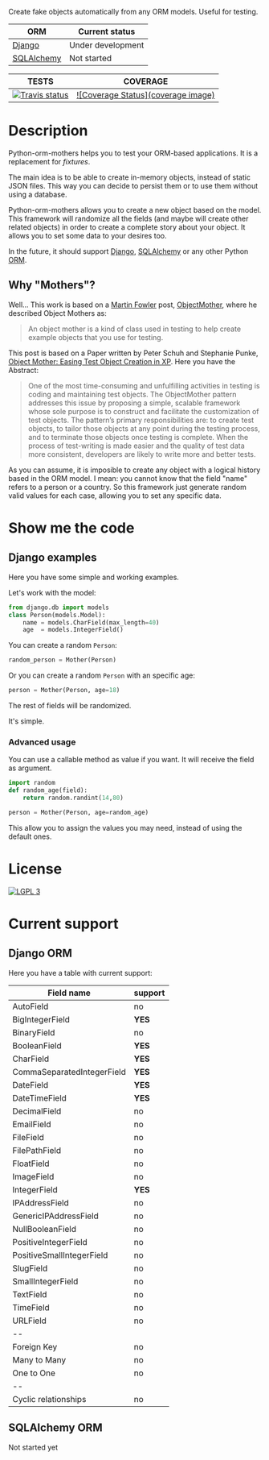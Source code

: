 Create fake objects automatically from any ORM models. Useful for testing.

ORM          | Current status
-------------|-------------------
[Django]     | Under development
[SQLAlchemy] | Not started

TESTS                                     | COVERAGE
------------------------------------------|------------------------------------------------
[![Travis status][travis image]][Travis]  | [![Coverage Status](coverage image)][Coveralls]


# Description

Python-orm-mothers helps you to test your ORM-based applications. It is a replacement for _fixtures_.

The main idea is to be able to create in-memory objects, instead of static JSON files. This way you can decide to persist them or to use them without using a database.

Python-orm-mothers allows you to create a new object based on the model. This framework will randomize all the fields (and maybe will create other related objects) in order to create a complete story about your object. It allows you to set some data to your desires too.

In the future, it should support [Django], [SQLAlchemy] or any other Python [ORM].

## Why "Mothers"?

Well... This work is based on a [Martin Fowler] post, [ObjectMother], where he described Object Mothers as:

> An object mother is a kind of class used in testing to help create example objects that you use for testing.

This post is based on a Paper written by Peter Schuh and Stephanie Punke, [Object Mother: Easing Test Object Creation in XP]. Here you have the Abstract:

> One of the most time-consuming and unfulfilling activities in testing is coding and maintaining test objects. The ObjectMother pattern addresses this issue by proposing a simple, scalable framework whose sole purpose is to construct and facilitate the customization of test objects. The pattern’s primary responsibilities are: to create test objects, to tailor those objects at any point during the testing process, and to terminate those objects once testing is complete. When the process of test-writing is made easier and the quality of test data more consistent, developers are likely to write more and better tests.

As you can assume, it is imposible to create any object with a logical history based in the ORM model. I mean: you cannot know that the field "name" refers to a person or a country. So this framework just generate random valid values for each case, allowing you to set any specific data.


# Show me the code

## Django examples

Here you have some simple and working examples.

Let's work with the model:

```python
from django.db import models
class Person(models.Model):
    name = models.CharField(max_length=40)
    age  = models.IntegerField()
```

You can create a random `Person`:

```python
random_person = Mother(Person)
```

Or you can create a random `Person` with an specific age:

```python
person = Mother(Person, age=18)
```

The rest of fields will be randomized.

It's simple.

### Advanced usage

You can use a callable method as value if you want. It will receive the field as argument.

```python
import random
def random_age(field):
    return random.randint(14,80)

person = Mother(Person, age=random_age)
```

This allow you to assign the values you may need, instead of using the default ones.

# License

[![LGPL 3][LGPL image]][LGPL3]


# Current support

## Django ORM

Here you have a table with current support:

| Field name                         | support |
|------------------------------------|---------|
| AutoField                          | no      |
| BigIntegerField                    | **YES** |
| BinaryField                        | no      |
| BooleanField                       | **YES** |
| CharField                          | **YES** |
| CommaSeparatedIntegerField         | **YES** |
| DateField                          | **YES** |
| DateTimeField                      | **YES** |
| DecimalField                       | no      |
| EmailField                         | no      |
| FileField                          | no      |
| FilePathField                      | no      |
| FloatField                         | no      |
| ImageField                         | no      |
| IntegerField                       | **YES** |
| IPAddressField                     | no      |
| GenericIPAddressField              | no      |
| NullBooleanField                   | no      |
| PositiveIntegerField               | no      |
| PositiveSmallIntegerField          | no      |
| SlugField                          | no      |
| SmallIntegerField                  | no      |
| TextField                          | no      |
| TimeField                          | no      |
| URLField                           | no      |
| -- | |
| Foreign Key                        | no      |
| Many to Many                       | no      |
| One to One                         | no      |
| -- | |
| Cyclic relationships               | no      |


## SQLAlchemy ORM

Not started yet



[Django]: https://docs.djangoproject.com
[SQLAlchemy]: http://www.sqlalchemy.org/
[ORM]: http://en.wikipedia.org/wiki/Object-relational_mapping "Object-Relational Mapping"
[Travis]: https://travis-ci.org/magmax/python-orm-mothers
[travis image]:https://travis-ci.org/magmax/python-orm-mothers.svg
[Coveralls]: https://coveralls.io/r/magmax/python-orm-mothers
[coverage image]: https://coveralls.io/repos/magmax/python-orm-mothers/badge.png
[LGPL image]: https://www.gnu.org/graphics/lgplv3-147x51.png
[LGPL3]: https://www.gnu.org/licenses/gpl-3.0.html
[ObjectMother]: http://martinfowler.com/bliki/ObjectMother.html
[Object Mother: Easing Test Object Creation in XP]: http://cf.agilealliance.org/articles/system/article/file/910/file.pdf
[Martin Fowler]: http://martinfowler.com/
